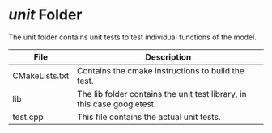 # *unit* Folder

The unit folder contains unit tests to test individual functions of the model.

| File           | Description                                                             |
|----------------|-------------------------------------------------------------------------|
| CMakeLists.txt | Contains the cmake instructions to build the test.                      |
| lib            | The lib folder contains the unit test library, in this case googletest. |
| test.cpp   | This file contains the actual unit tests.                               |

